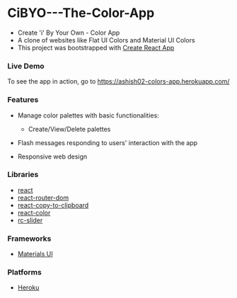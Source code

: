 # CiBYO---The-Color-App
* Create 'i' By Your Own - Color App
* A clone of websites like Flat UI Colors and Material UI Colors
* This project was bootstrapped with [Create React App](https://github.com/facebook/create-react-app)

### Live Demo
To see the app in action, go to https://ashish02-colors-app.herokuapp.com/

### Features
* Manage color palettes with basic functionalities:

  * Create/View/Delete palettes

* Flash messages responding to users' interaction with the app

* Responsive web design

### Libraries
* [react](https://reactjs.org/docs/getting-started.html)
* [react-router-dom](https://reactrouter.com/web/guides/quick-start)
* [react-copy-to-clipboard](https://www.npmjs.com/package/react-copy-to-clipboard)
* [react-color](https://www.npmjs.com/package/react-color)
* [rc-slider](https://www.npmjs.com/package/rc-slider)

### Frameworks
* [Materials UI](https://material-ui.com/getting-started/installation/)

### Platforms
* [Heroku](https://www.heroku.com/)
